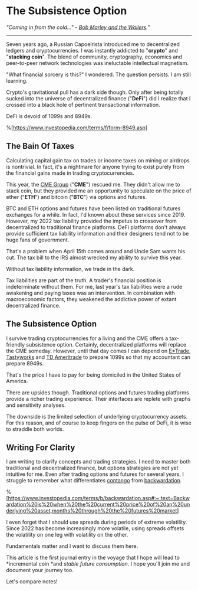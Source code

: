 # The Subsistence Option

*"Coming in from the cold..." - [Bob Marley and the Wailers](https://www.youtube.com/watch?v=EF0Jtl-dpyE)."*

__________

Seven years ago, a Russian Capoeirista introduced me to decentralized ledgers and cryptocurrencies. I was instantly addicted to "**crypto**" and "**stacking coin**". The blend of community, cryptography, economics and peer-to-peer network technologies was ineluctable intellectual magnetism.

"What financial sorcery is this?" I wondered. The question persists. I am still learning.

Crypto's gravitational pull has a dark side though. Only after being totally sucked into the universe of decentralized finance ("**DeFi**") did I realize that I crossed into a black hole of pertinent transactional information. 

DeFi is devoid of 1099s and 8949s.

%[https://www.investopedia.com/terms/f/form-8949.asp]

## The Bain Of Taxes

Calculating capital gain tax on trades or income taxes on mining or airdrops is nontrivial. In fact, it's a nightmare for anyone trying to exist purely from the financial gains made in trading cryptocurrencies.

This year, the [CME Group](https://www.cmegroup.com/) ("**CME**") rescued me. They didn't allow me to stack coin, but they provided me an opportunity to speculate on the price of ether ("**ETH**") and bitcoin ("**BTC**") via options and futures.

BTC and ETH options and futures have been listed on traditional futures exchanges for a while. In fact, I'd known about these services since 2019. However, my 2022 tax liability provided the impetus to crossover from decentralized to traditional finance platforms. DeFi platforms don't always provide sufficient tax liability information and their designers tend not to be huge fans of government.

That's a problem when April 15th comes around and Uncle Sam wants his cut. The tax bill to the IRS almost wrecked my ability to survive this year. 

Without tax liability information, we trade in the dark.

Tax liabilities are part of the truth. A trader's financial position is indeterminate without them. For me, last year's tax liabilities were a rude awakening and paying taxes was an intervention. In combination with macroeconomic factors, they weakened the addictive power of extant decentralized finance.

## The Subsistence Option

I survive trading cryptocurrencies for a living and the CME offers a tax-friendly subsistence option. Certainly, decentralized platforms will replace the CME someday. However, until that day comes I can depend on [E*Trade](https://us.etrade.com/), [Tastyworks](https://tastyworks.com/) and [TD Ameritrade](https://www.tdameritrade.com/) to prepare 1099s so that my accountant can prepare 8949s.

That's the price I have to pay for being domiciled in the United States of America.

There are upsides though. Traditional options and futures trading platforms provide a richer trading experience. Their interfaces are replete with graphs and sensitivity analyses. 

The downside is the limited selection of underlying cryptocurrency assets. For this reason, and of course to keep fingers on the pulse of DeFi, it is wise to straddle both worlds. 

## Writing For Clarity

I am writing to clarify concepts and trading strategies. I need to master both traditional and decentralized finance, but options strategies are not yet intuitive for me. Even after trading options and futures for several years, I struggle to remember what differentiates [contango](https://www.cmegroup.com/education/courses/introduction-to-ferrous-metals/what-is-contango-and-backwardation.html) from [backwardation](https://www.investopedia.com/terms/b/backwardation.asp#:~:text=Backwardation%20is%20when%20the%20current%20price%20of%20an%20underlying%20asset,months%20through%20the%20futures%20market). 

%[https://www.investopedia.com/terms/b/backwardation.asp#:~:text=Backwardation%20is%20when%20the%20current%20price%20of%20an%20underlying%20asset,months%20through%20the%20futures%20market]

I even forget that I should use spreads during periods of extreme volatility. Since 2022 has become increasingly more volatile, using spreads offsets the volatility on one leg with volatility on the other.

Fundamentals matter and I want to discuss them here.

This article is the first journal entry in the voyage that I hope will lead to *incremental coin *and *stable future consumption*. I hope you'll join me and document your journey too. 

Let's compare notes!